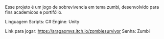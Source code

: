 Esse projeto é um jogo de sobrevivencia em tema zumbi, desenvolvido para fins academicos e portifólio.

Linguagem Scripts: C#
Engine: Unity

Link para jogar: https://aragaomvs.itch.io/zombiesurvivor
Senha: Zumbi
